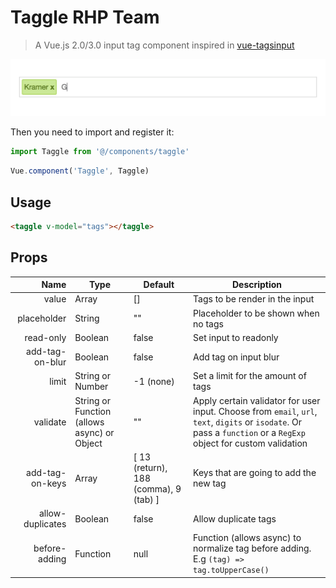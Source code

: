 # Taggle RHP Team
> A Vue.js 2.0/3.0 input tag component inspired in [vue-tagsinput](https://github.com/matiastucci/vue-input-tag)

<p align="center">
  <img src="assets/demo.gif" width="750" alt="Logo"/>
</p>

Then you need to import and register it:

```js
import Taggle from '@/components/taggle'
```

```js
Vue.component('Taggle', Taggle)
```

## Usage

```html
<taggle v-model="tags"></taggle>
```

## Props
| Name | Type | Default | Description |
| ---:| --- | ---| --- |
| value | Array | [] | Tags to be render in the input |
| placeholder | String | "" | Placeholder to be shown when no tags |
| read-only | Boolean | false | Set input to readonly |
| add-tag-on-blur | Boolean | false | Add tag on input blur |
| limit | String or Number | -1 (none) | Set a limit for the amount of tags |
| validate | String or Function (allows async) or Object | "" | Apply certain validator for user input. Choose from `email`, `url`, `text`, `digits` or `isodate`. Or pass a `function` or a `RegExp` object for custom validation |
| add-tag-on-keys | Array | [ 13 (return), 188 (comma), 9 (tab) ] | Keys that are going to add the new tag
| allow-duplicates | Boolean | false | Allow duplicate tags
| before-adding | Function | null | Function (allows async) to normalize tag before adding. E.g `(tag) => tag.toUpperCase()`
